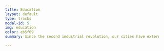 ```yaml
---
title: Education
layout: default
type: tracks
modal-id: 5
img: education
color: eb5f69
summary: Since the second industrial revolution, our cities have externalized the production of products and goods, decontextualizing creation and territory. It’s estimated that by 2050, 75% of the world’s population will live in cities. Can cities return to producing their own objects and solutioning their own needs?

---
```

